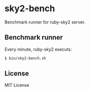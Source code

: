 # sky2-bench

Benchmark runner for ruby-sky2 server.

## Benchmark runner

Every minute, ruby-sky2 executs:

```bash
$ bin/sky2-bench.sh
```

## License

MIT License
